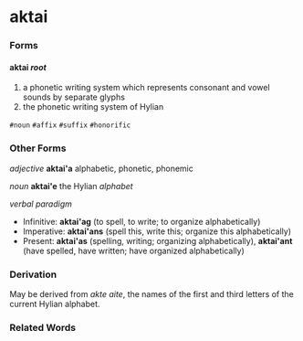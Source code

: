aktai
=====

### Forms

#### **aktai** _root_

1. a phonetic writing system which represents consonant and vowel sounds by separate glyphs
2. the phonetic writing system of Hylian

`#noun` `#affix` `#suffix` `#honorific`

### Other Forms

_adjective_ **aktai'a** alphabetic, phonetic, phonemic

_noun_ **aktai'e** the Hylian _alphabet_

_verbal paradigm_

* Infinitive: **aktai'ag** (to spell, to write; to organize alphabetically)
* Imperative: **aktai'ans** (spell this, write this; organize this alphabetically)
* Present: **aktai'as** (spelling, writing; organizing alphabetically), **aktai'ant** (have spelled, have written; have organized alphabetically)

### Derivation

May be derived from _akte aite_, the names of the first and third letters of the current Hylian alphabet.

### Related Words
